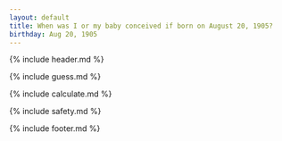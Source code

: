 ```yaml
---
layout: default
title: When was I or my baby conceived if born on August 20, 1905?
birthday: Aug 20, 1905
---
```


{% include header.md %}

{% include guess.md %}

{% include calculate.md %}

{% include safety.md %}

{% include footer.md %}



